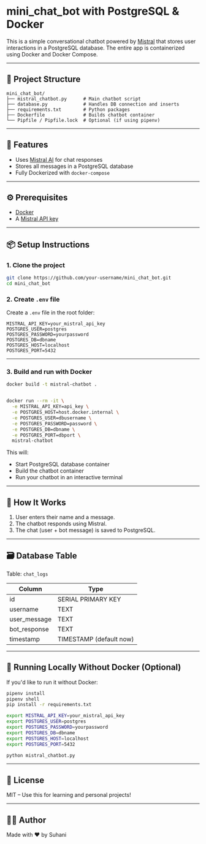 # mini_chat_bot with PostgreSQL & Docker

This is a simple conversational chatbot powered by [Mistral](https://docs.mistral.ai/) that stores user interactions in a PostgreSQL database. The entire app is containerized using Docker and Docker Compose.

---

## 📁 Project Structure

```
mini_chat_bot/
├── mistral_chatbot.py      # Main chatbot script
├── database.py             # Handles DB connection and inserts
├── requirements.txt        # Python packages
├── Dockerfile              # Builds chatbot container
└── Pipfile / Pipfile.lock  # Optional (if using pipenv)
```

---

## 🚀 Features

- Uses [Mistral AI](https://mistral.ai/) for chat responses
- Stores all messages in a PostgreSQL database
- Fully Dockerized with `docker-compose`

---

## ⚙️ Prerequisites

- [Docker](https://www.docker.com/)
- A [Mistral API key](https://docs.mistral.ai/)

---

## 📦 Setup Instructions

### 1. Clone the project

```bash
git clone https://github.com/your-username/mini_chat_bot.git
cd mini_chat_bot
```

### 2. Create `.env` file

Create a `.env` file in the root folder:

```env
MISTRAL_API_KEY=your_mistral_api_key
POSTGRES_USER=postgres
POSTGRES_PASSWORD=yourpassword
POSTGRES_DB=dbname
POSTGRES_HOST=localhost
POSTGRES_PORT=5432

```

---

### 3. Build and run with Docker

```bash
docker build -t mistral-chatbot .


docker run --rm -it \
  -e MISTRAL_API_KEY=api_key \
  -e POSTGRES_HOST=host.docker.internal \
  -e POSTGRES_USER=dbusername \
  -e POSTGRES_PASSWORD=password \
  -e POSTGRES_DB=dbname \
  -e POSTGRES_PORT=dbport \
  mistral-chatbot
```

This will:
- Start PostgreSQL database container
- Build the chatbot container
- Run your chatbot in an interactive terminal

---

## 💬 How It Works

1. User enters their name and a message.
2. The chatbot responds using Mistral.
3. The chat (user + bot message) is saved to PostgreSQL.

---

## 🗃️ Database Table

Table: `chat_logs`

| Column        | Type      |
|---------------|-----------|
| id            | SERIAL PRIMARY KEY |
| username      | TEXT      |
| user_message  | TEXT      |
| bot_response  | TEXT      |
| timestamp     | TIMESTAMP (default now) |

---

## 🧪 Running Locally Without Docker (Optional)

If you'd like to run it without Docker:

```bash
pipenv install
pipenv shell
pip install -r requirements.txt

export MISTRAL_API_KEY=your_mistral_api_key
export POSTGRES_USER=postgres
export POSTGRES_PASSWORD=yourpassword
export POSTGRES_DB=dbname
export POSTGRES_HOST=localhost
export POSTGRES_PORT=5432

python mistral_chatbot.py
```
---

## 📝 License

MIT – Use this for learning and personal projects!

---

## 🙋‍♀️ Author

Made with ❤️ by Suhani
